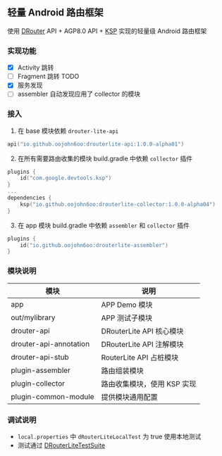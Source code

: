 ## 轻量 Android 路由框架

使用 [DRouter] API + AGP8.0 API + [KSP] 实现的轻量级 Android 路由框架

### 实现功能

- [x] Activity 跳转
- [ ] Fragment 跳转 TODO
- [x] 服务发现
- [ ] assembler 自动发现应用了 collector 的模块

### 接入

1. 在 base 模块依赖 `drouter-lite-api`

``` kotlin
api("io.github.oojohn6oo:drouterlite-api:1.0.0-alpha01")

```

2. 在所有需要路由收集的模块 build.gradle 中依赖 `collector` 插件

``` kotlin
plugins {
    id("com.google.devtools.ksp")
}
...
dependencies {
    ksp("io.github.oojohn6oo:drouterlite-collector:1.0.0-alpha04")
}

```
3. 在 app 模块 build.gradle 中依赖 `assembler` 和 `collector` 插件

``` kotlin
plugins {
    id("io.github.oojohn6oo:drouterlite-assembler")
}
```


### 模块说明

| 模块 | 说明 |
| --- | --- |
| app | APP Demo 模块 |
| out/mylibrary | APP 测试子模块 |
| drouter-api | DRouterLite API 核心模块 |
| drouter-api-annotation | DRouterLite API 注解模块 |
| drouter-api-stub | RouterLite API 占桩模块 |
| plugin-assembler | 路由组装模块 |
| plugin-collector | 路由收集模块，使用 KSP 实现 |
| plugin-common-module | 提供模块通用配置 |


### 调试说明

* `local.properties` 中 `dRouterLiteLocalTest` 为 true 使用本地测试
* 测试通过 [DRouterLiteTestSuite]



[DRouter]: https://github.com/didi/DRouter
[KSP]: https://github.com/google/ksp
[DRouterLiteTestSuite]: ./app/src/androidTest/kotlin/io/john6/router/drouterlite/DRouterLiteTestSuite.kt
